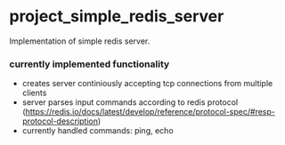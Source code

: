# project_simple_redis_server
Implementation of simple redis server.

### currently implemented functionality
- creates server continiously accepting tcp connections from multiple clients
- server parses input commands according to redis protocol (https://redis.io/docs/latest/develop/reference/protocol-spec/#resp-protocol-description)
- currently handled commands: ping, echo
